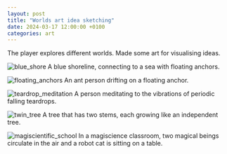 ```yaml
---
layout: post
title: "Worlds art idea sketching"
date: 2024-03-17 12:00:00 +0100
categories: art
---
```


The player explores different worlds. Made some art for visualising ideas.

![blue_shore](/Project-Acceleration/docs/assets/images/blue_shore.png)
A blue shoreline, connecting to a sea with floating anchors.

![floating_anchors](/Project-Acceleration/docs/assets/images/floating_anchors.png)
An ant person drifting on a floating anchor.

![teardrop_meditation](/Project-Acceleration/docs/assets/images/teardrop_meditation_2.gif)
A person meditating to the vibrations of periodic falling teardrops.

![twin_tree](/Project-Acceleration/docs/assets/images/twin_tree.png)
A tree that has two stems, each growing like an independent tree.

![magiscientific_school](/Project-Acceleration/docs/assets/images/magiscientific_school.png)
In a magiscience classroom, two magical beings circulate in the air and a robot cat is sitting on a table.